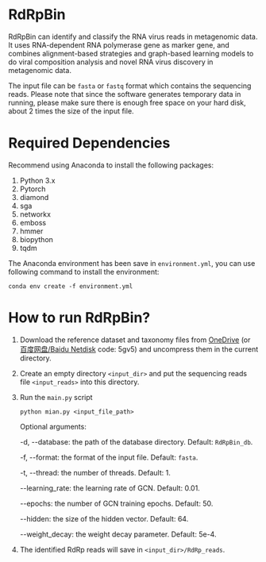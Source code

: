 # RdRpBin

RdRpBin can identify and classify the RNA virus reads in metagenomic data. It uses RNA-dependent RNA polymerase gene as marker gene, and combines alignment-based strategies and graph-based learning models to do viral composition analysis and novel RNA virus discovery in metagenomic data.

The input file can be `fasta` or `fastq` format which contains the sequencing reads. Please note that since the software generates temporary data in running, please make sure there is enough free space on your hard disk, about 2 times the size of the input file.



# Required Dependencies

Recommend using Anaconda to install the following packages:

1. Python 3.x
2. Pytorch
3. diamond
4. sga
5. networkx
6. emboss
7. hmmer
8. biopython
9. tqdm

The Anaconda environment has been save in `environment.yml`, you can use following command to install the environment:

`conda env create -f environment.yml`



# How to run RdRpBin?

1. Download the reference dataset and taxonomy files from [OneDrive](https://portland-my.sharepoint.com/:f:/g/personal/xubotang2-c_my_cityu_edu_hk/EjViwW1ComFDjo7TeRCN9-4Bqv3wpRAN9oXyWYWNJ1L9gw?e=ClO00i)  (or  [百度网盘/Baidu Netdisk](https://pan.baidu.com/s/1NeOjjicVL5KChp4T5ArlyQ)  code: 5gv5) and uncompress them in the current directory.

2. Create an empty directory `<input_dir>` and put the sequencing reads file `<input_reads>` into this directory.

3. Run the `main.py` script

   `python mian.py <input_file_path>`

   Optional arguments:

   -d, --database: the path of the database directory. Default: `RdRpBin_db`.

   -f, --format: the format of the input file. Default: `fasta`.

   -t, --thread: the number of threads. Default: 1.

   --learning_rate: the learning rate of GCN. Default: 0.01.

   --epochs: the number of GCN training epochs. Default: 50.

   --hidden: the size of the hidden vector. Default: 64.

   --weight_decay: the weight decay parameter. Default: 5e-4.

4. The identified RdRp reads will save in `<input_dir>/RdRp_reads`.